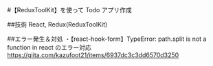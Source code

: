 #【ReduxToolKit】を使って Todo アプリ作成

##技術
React, Redux(ReduxToolKit)

##エラー発生＆対処
・【react-hook-form】TypeError: path.split is not a function in react のエラー対応
<https://qiita.com/kazufoot21/items/6937dc3c3dd6570d3250>

